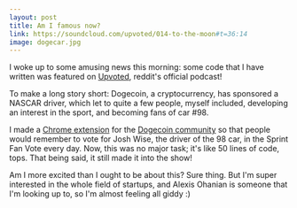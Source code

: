 ```yaml
---
layout: post
title: Am I famous now?
link: https://soundcloud.com/upvoted/014-to-the-moon#t=36:14
image: dogecar.jpg
---
```


I woke up to some amusing news this morning: some code that I have written was featured on [Upvoted](https://soundcloud.com/upvoted), reddit's official podcast!

To make a long story short: Dogecoin, a cryptocurrency, has sponsored a NASCAR driver, which let to quite a few people, myself included, developing an interest in the sport, and becoming fans of car #98.

I made a [Chrome extension](https://github.com/MaximeKjaer/NASCAR-votes) for the [Dogecoin community](http://reddit.com/r/dogecoin) so that people would remember to vote for Josh Wise, the driver of the 98 car, in the Sprint Fan Vote every day. Now, this was no major task; it's like 50 lines of code, tops. That being said, it still made it into the show! 

Am I more excited than I ought to be about this? Sure thing. But I'm super interested in the whole field of startups, and Alexis Ohanian is someone that I'm looking up to, so I'm almost feeling all giddy :)